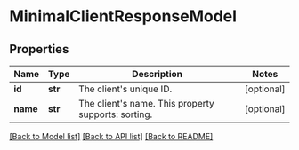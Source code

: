 # MinimalClientResponseModel

## Properties
Name | Type | Description | Notes
------------ | ------------- | ------------- | -------------
**id** | **str** | The client&#39;s unique ID. | [optional] 
**name** | **str** | The client&#39;s name. This property supports: sorting. | [optional] 

[[Back to Model list]](../README.md#documentation-for-models) [[Back to API list]](../README.md#documentation-for-api-endpoints) [[Back to README]](../README.md)


